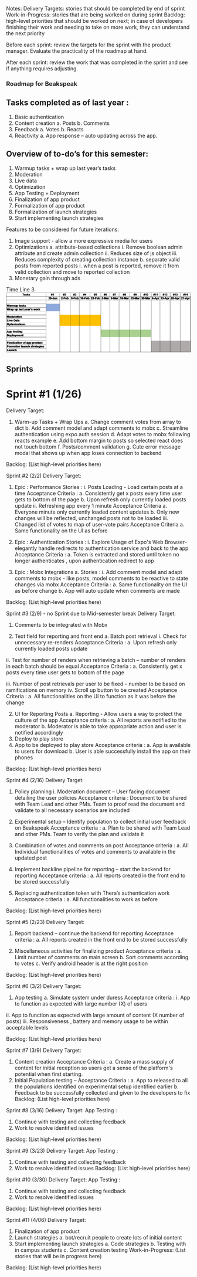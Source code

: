 Notes:
Delivery Targets: stories that should be completed by end of sprint
Work-in-Progress: stories that are being worked on during sprint
Backlog: high-level priorities that should be worked on next; in case of developers finishing their work and needing to take on more work, they can understand the next priority

Before each sprint: review the targets for the sprint with the product manager. Evaluate the practicality of the roadmap at hand.

After each sprint: review the work that was completed in the sprint and see if anything requires adjusting.

### Roadmap for  Beakspeak

## Tasks completed as of last year :
1.	Basic authentication
2.	Content creation
a.	Posts
b.	Comments
3.	Feedback
a.	Votes
b.	Reacts
4.	Reactivity
a.	App response – auto updating across the app.


## Overview of to-do’s for this semester:

1.	Warmup tasks + wrap up last year’s tasks
2.	Moderation 
3.	Live data
4.	Optimization
5.	App Testing + Deployment
6.	Finalization of app product
7.	Formalization of app product	
8.	Formalization of launch strategies
9.	Start implementing launch strategies







Features to be considered for future iterations:
1.	Image support - allow a more expressive media for users
2.	Optimizations
a.	attribute-based collections
i.	Remove boolean admin attribute and create admin collection
ii.	Reduces size of js object
iii.	Reduces complexity of creating collection instance
b.	separate valid posts from reported posts
i.	when a post is reported, remove it from valid collection and move to reported collection
3.	Monetary gain through ads



Time Line 
3
 <img src = "Timeline.png"/>



## Sprints

# Sprint #1 (1/26)
Delivery Target:
1.	Warm-up Tasks + Wrap Ups
a.	Change comment votes from array to dict
b.	Add comment model and adapt comments to mobx
c.	Streamline authentication using expo auth session
d.	Adapt votes to mobx following reacts example
e.	Add bottom margin to posts so selected react does not touch bottom
f.	Posts/comment validation
g.	Cute error message modal that shows up when app loses connection to backend


Backlog:
(List high-level priorities here)

Sprint #2 (2/2)
Delivery Target:
1.	Epic : Performance
Stories :
i.	 Posts Loading - Load certain posts at a time 
 			Acceptance Criteria :
a.	Consistently get x posts every time user gets to bottom of the page
b.	Upon refresh only currently loaded posts update
ii.	Refreshing app every 1 minute
Acceptance Criteria
a.	Everyone minute only currently loaded content updates
b.	Only new changes will be reflected, unchanged posts not to be loaded
iii.	Changed list of votes to map of user-vote pairs
Acceptance Criteria
a.	Same functionality on the UI as before

2.	Epic : Authentication 
Stories :
i.	Explore Usage of Expo's Web Browser- elegantly handle redirects to authentication service and back to the app
Acceptance Criteria :
a.	Token is extracted and stored until token no longer authenticates , upon authentication redirect to app
3.	Epic : Mobx Integrations
a.	Stories :
i.	Add comment model and adapt comments to mobx - like posts, model comments to be reactive to state changes via mobx
Acceptance Criteria :
a.	Same functionality on the UI as before change
b.	App will auto update when comments are made


Backlog:
(List high-level priorities here)

Sprint #3  (2/9) - no Sprint due to Mid-semester break
Delivery Target:
1.	Comments to be integrated with Mobx

2.	Text field for reporting and front end
a.	Batch post retrieval
i.	Check for unnecessary re-renders
Acceptance Criteria :
a.	Upon refresh only currently loaded posts update

ii.	Test for number of renders when retrieving a batch – number of renders in each batch should be equal
Acceptance Criteria :
a.	Consistently get x posts every time user gets to bottom of the page

iii.	Number of post retrievals per user to be fixed – number to be based on ramifications on memory
iv.	Scroll up button to be created
Acceptance Criteria :
a.	All functionalities on the UI to function as it was before the change

2.	UI for Reporting Posts 
a.	Reporting  - Allow users a way to protect the culture of the app
Acceptance criteria :
a.	All reports are notified to the moderator
b.	Moderator is able to take appropriate action and user is notified accordingly
3.	Deploy to play store 
1.	App to be deployed to play store
Acceptance criteria :
a.	App is available to users for download
b.	User is able successfully install the app on their phones

Backlog:
(List high-level priorities here)


Sprint #4 (2/16)
Delivery Target:
1.	Policy planning 
i.	Moderation document – User facing document detailing the user policies
   Acceptance criteria :
Document to be shared with Team Lead and other PMs. Team to proof read the document and validate to  all necessary scenarios are included

2.	Experimental setup – Identify population to collect initial user feedback on Beakspeak
Acceptance criteria :
a.	Plan to be shared with Team Lead and other PMs. Team to verify the plan and validate it

3.	Combination of votes and comments on post
Acceptance criteria :
a.	All Individual functionalities of votes and comments to available in the updated post

4.	Implement backline pipeline for reporting – start the backend for reporting
Acceptance criteria :
a.	All reports created in the front end to be stored successfully

5.	Replacing authentication token with Thera’s authentication work
Acceptance criteria :
a.	All functionalities to work as before



Backlog:
(List high-level priorities here)

Sprint #5 (2/23)
Delivery Target:
1.	Report backend – continue the backend for reporting
Acceptance criteria :
a.	All reports created in the front end to be stored successfully

2.	Miscellaneous activities for finalizing product
Acceptance criteria :
a.	Limit number of  comments on main screen
b.	Sort comments according to votes
c.	Verify android header is at the right position

Backlog:
(List high-level priorities here)

Sprint #6 (3/2)
Delivery Target:
1.	App testing
a.	Simulate system under duress 
Acceptance criteria :
i.	App to function as expected with large number  (X) of users

ii.	App to function as expected with large amount of content (X number of posts)
iii.	 Responsiveness , battery and memory usage to be within acceptable levels


Backlog:
(List high-level priorities here)

Sprint #7 (3/9)
Delivery Target:
1.	Content creation 
Acceptance Criteria :
a.	Create a mass supply of content for initial reception so users get a sense of the platform's potential when first starting.
2.	Initial Population testing – 
Acceptance Criteria :
a.	App to released to all the  populations identified on experimental setup identified earlier
b.	Feedback to be successfully collected and given to the developers to fix
Backlog:
(List high-level priorities here)


Sprint #8 (3/16)
Delivery Target:
App Testing : 
1.	Continue with testing and collecting feedback
2.	Work to resolve identified issues 


Backlog:
(List high-level priorities here)

Sprint #9 (3/23)
Delivery Target:
App Testing : 
1.	Continue with testing and collecting feedback
2.	Work to resolve identified issues
Backlog:
(List high-level priorities here)



Sprint #10 (3/30)
Delivery Target:
App Testing : 
1.	Continue with testing and collecting feedback
2.	Work to resolve identified issues

Backlog:
(List high-level priorities here)

Sprint #11 (4/06)
Delivery Target:
1.	Finalization of app product
2.	Launch strategies
a.	bot/recruit people to create lots of initial content
3.	Start implementing launch strategies
a.	Code strategies 
b.	Testing with in campus students
c.	Content creation testing
Work-in-Progress:
(List stories that will be in progress here)

Backlog:
(List high-level priorities here)
